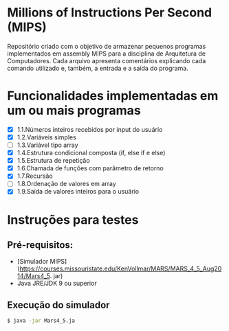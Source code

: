 # Millions of Instructions Per Second (MIPS)

Repositório criado com o objetivo de armazenar pequenos programas implementados em assembly MIPS para a disciplina de Arquitetura de Computadores. Cada arquivo apresenta comentários explicando cada comando utilizado e, também, a entrada e a saída do programa.

# Funcionalidades implementadas em um ou mais programas
- [x] 1.1.Números inteiros recebidos por input do usuário
- [x] 1.2.Variáveis simples
- [ ] 1.3.Variável tipo array
- [x] 1.4.Estrutura condicional composta (if, else if e else)
- [x] 1.5.Estrutura de repetição
- [x] 1.6.Chamada de funções com parâmetro de retorno
- [x] 1.7.Recursão
- [ ] 1.8.Ordenação de valores em array
- [x] 1.9.Saída de valores inteiros para o usuário

# Instruções para testes
## Pré-requisitos:
- [Simulador MIPS](https://courses.missouristate.edu/KenVollmar/MARS/MARS_4_5_Aug2014/Mars4_5.
jar)
- Java JRE/JDK 9 ou superior
## Execução do simulador
```bash
$ java -jar Mars4_5.ja 
```

